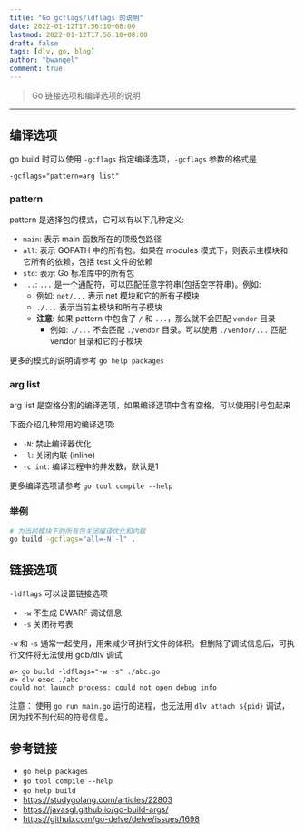 ```yaml
---
title: "Go gcflags/ldflags 的说明"
date: 2022-01-12T17:56:10+08:00
lastmod: 2022-01-12T17:56:10+08:00
draft: false
tags: [dlv, go, blog]
author: "bwangel"
comment: true
---
```


> Go 链接选项和编译选项的说明

<!--more-->

---

## 编译选项

go build 时可以使用 `-gcflags` 指定编译选项，`-gcflags` 参数的格式是

```
-gcflags="pattern=arg list"
```

### pattern

pattern 是选择包的模式，它可以有以下几种定义:

- `main`: 表示 main 函数所在的顶级包路径
- `all`: 表示 GOPATH 中的所有包。如果在 modules 模式下，则表示主模块和它所有的依赖，包括 test 文件的依赖
- `std`: 表示 Go 标准库中的所有包
- `...`: `...` 是一个通配符，可以匹配任意字符串(包括空字符串)。例如:
    - 例如: `net/...` 表示 net 模块和它的所有子模块
    - `./...` 表示当前主模块和所有子模块
    - __注意:__ 如果 pattern 中包含了 `/` 和 `...`，那么就不会匹配 `vendor` 目录
        - 例如: `./...` 不会匹配 `./vendor` 目录。可以使用 `./vendor/...` 匹配 vendor 目录和它的子模块

更多的模式的说明请参考 `go help packages`

### arg list

arg list 是空格分割的编译选项，如果编译选项中含有空格，可以使用引号包起来

下面介绍几种常用的编译选项:

- `-N`: 禁止编译器优化
- `-l`: 关闭内联 (inline)
- `-c int`: 编译过程中的并发数，默认是1

更多编译选项请参考 `go tool compile --help`

### 举例

```sh
# 为当前模块下的所有包关闭编译优化和内联
go build -gcflags="all=-N -l" .
```

## 链接选项

`-ldflags` 可以设置链接选项

- `-w` 不生成 DWARF 调试信息
- `-s` 关闭符号表

`-w` 和 `-s` 通常一起使用，用来减少可执行文件的体积。但删除了调试信息后，可执行文件将无法使用 gdb/dlv 调试

```shell
ø> go build -ldflags="-w -s" ./abc.go
ø> dlv exec ./abc
could not launch process: could not open debug info
```

注意： 使用 `go run main.go` 运行的进程，也无法用 `dlv attach ${pid}` 调试，因为找不到代码的符号信息。

## 参考链接

- `go help packages`
- `go tool compile --help`
- `go help build`
- https://studygolang.com/articles/22803
- https://javasgl.github.io/go-build-args/
- https://github.com/go-delve/delve/issues/1698
